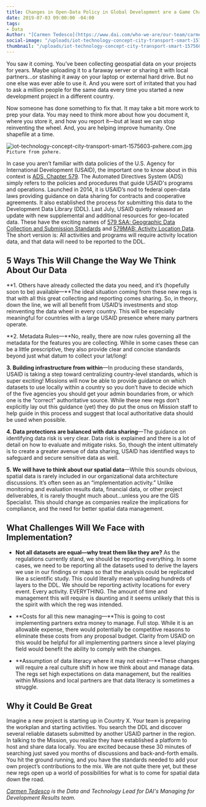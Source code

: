 ```yaml
---
title: Changes in Open-Data Policy in Global Development are a Game Changer
date: 2019-07-03 09:00:00 -04:00
tags:
- Data
Author: "[Carmen Tedesco](https://www.dai.com/who-we-are/our-team/carmen-tedesco)"
social-image: "/uploads/iot-technology-concept-city-transport-smart-1575603-pxhere.com.jpg"
thumbnail: "/uploads/iot-technology-concept-city-transport-smart-1575603-pxhere.com.jpg"
---
```


You saw it coming. You’ve been collecting geospatial data on your projects for years. Maybe uploading it to a faraway server or sharing it with local partners…or stashing it away on your laptop or external hard drive. But no one else was ever able to use it. And you were sort of irritated that you had to ask a million people for the same data every time you started a new development project in a different country.

<!--more-->

Now someone has done something to fix that. It may take a bit more work to prep your data. You may need to think more about how you document it, where you store it, and how you report it—but at least we can stop reinventing the wheel. And, you are helping improve humanity. One shapefile at a time.

![iot-technology-concept-city-transport-smart-1575603-pxhere.com.jpg](/uploads/iot-technology-concept-city-transport-smart-1575603-pxhere.com.jpg)`Picture from pxhere.`

In case you aren’t familiar with data policies of the U.S. Agency for International Development (USAID), the important one to know about in this context is [ADS, Chapter 579](https://www.usaid.gov/ads/policy/500/579). The Automated Directives System (ADS) simply refers to the policies and procedures that guide USAID's programs and operations. Launched in 2014, it is USAID’s nod to federal open-data laws providing guidance on data sharing for contracts and cooperative agreements. It also established the process for submitting this data to the Development Data Library (DDL). Last July, USAID quietly released an update with new supplemental and additional resources for geo-located data. These have the exciting names of [579 SAA: Geographic Data Collection and Submission Standards](https://www.usaid.gov/sites/default/files/documents/15396/579saa.pdf) and [579MAB: Activity Location Data](https://www.usaid.gov/sites/default/files/documents/15396/579mab.pdf). The short version is: All activities and programs will require activity location data, and that data will need to be reported to the DDL.

## 5 Ways This Will Change the Way We Think About Our Data

**1. Others have already collected the data you need, and it’s (hopefully soon to be) available—**The ideal situation coming from these new regs is that with all this great collecting and reporting comes sharing. So, in theory, down the line, we will all benefit from USAID’s investments and stop reinventing the data wheel in every country. This will be especially meaningful for countries with a large USAID presence where many partners operate.

**2. Metadata Rules—**No, really, there are now rules governing all the metadata for the features you are collecting. While in some cases these can be a little prescriptive, they also provide clear and concise standards beyond just what datum to collect your lat/long!

**3. Building infrastructure from within**—In producing these standards, USAID is taking a step toward centralizing country-level standards, which is super exciting! Missions will now be able to provide guidance on which datasets to use locally within a country so you don’t have to decide which of the five agencies you should get your admin boundaries from, or which one is the “correct” authoritative source. While these new regs don’t explicitly lay out this guidance (yet) they do put the onus on Mission staff to help guide in this process and suggest that local authoritative data should be used when possible.

**4. Data protections are balanced with data sharing**—The guidance on identifying data risk is very clear. Data risk is explained and there is a lot of detail on how to evaluate and mitigate risks. So, though the intent ultimately is to create a greater avenue of data sharing, USAID has identified ways to safeguard and secure sensitive data as well.

**5. We will have to think about our spatial data**—While this sounds obvious, spatial data is rarely included in our organizational data architecture discussions. It’s often seen as an “implementation activity.” Unlike monitoring and evaluation results data, financial data, or other project deliverables, it is rarely thought much about…unless you are the GIS Specialist. This should change as companies realize the implications for compliance, and the need for better spatial data management.

## What Challenges Will We Face with Implementation?

* **Not all datasets are equal—why treat them like they are?** As the regulations currently stand, we should be reporting everything. In some cases, we need to be reporting all the datasets used to derive the layers we use in our findings or maps so that the analysis could be replicated like a scientific study. This could literally mean uploading hundreds of layers to the DDL. We should be reporting activity locations for every event. Every activity. EVERYTHING. The amount of time and management this will require is daunting and it seems unlikely that this is the spirit with which the reg was intended.


* **Costs for all this new managing—**This is going to cost implementing partners extra money to manage. Full stop. While it is an allowable expense, there would potentially be competitive reasons to eliminate these costs from any proposal budget. Clarity from USAID on this would be helpful for all implementing partners since a level playing field would benefit the ability to comply with the changes.

* **Assumption of data literacy where it may not exist—**These changes will require a real culture shift in how we think about and manage data. The regs set high expectations on data management, but the realities within Missions and local partners are that data literacy is sometimes a struggle.

## Why it Could Be Great

Imagine a new project is starting up in Country X. Your team is preparing the workplan and starting activities. You search the DDL and discover several reliable datasets submitted by another USAID partner in the region. In talking to the Mission, you realize they have established a platform to host and share data locally. You are excited because these 30 minutes of searching just saved you months of discussions and back-and-forth emails. You hit the ground running, and you have the standards needed to add your own project’s contributions to the mix. We are not quite there yet, but these new regs open up a world of possibilities for what is to come for spatial data down the road.

*[Carmen Tedesco](https://www.dai.com/who-we-are/our-team/carmen-tedesco) is the Data and Technology Lead for DAI's Managing for Development Results team.*